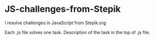 # JS-challenges-from-Stepik
I resolve challenges in JavaScript from Stepik.org

Each .js file solves one task. Description of the task in the top of .js file.
